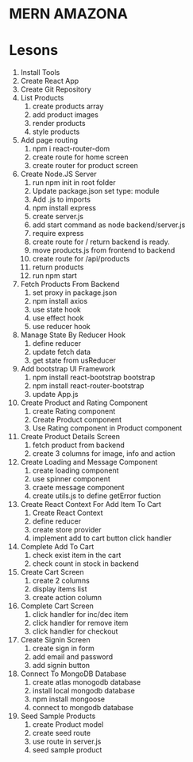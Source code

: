 # MERN AMAZONA

# Lesons

1. Install Tools
2. Create React App
3. Create Git Repository
4. List Products
   1. create products array
   2. add product images
   3. render products
   4. style products
5. Add page routing
   1. npm i react-router-dom
   2. create route for home screen
   3. create router for product screen
6. Create Node.JS Server
   1. run npm init in root folder
   2. Update package.json set type: module
   3. Add .js to imports
   4. npm install express
   5. create server.js
   6. add start command as node backend/server.js
   7. require express
   8. create route for / return backend is ready.
   9. move products.js from frontend to backend
   10. create route for /api/products
   11. return products
   12. run npm start
7. Fetch Products From Backend
   1. set proxy in package.json
   2. npm install axios
   3. use state hook
   4. use effect hook
   5. use reducer hook
8. Manage State By Reducer Hook
   1. define reducer
   2. update fetch data
   3. get state from usReducer
9. Add bootstrap UI Framework
    1. npm install react-bootstrap bootstrap
    2. npm install react-router-bootstrap
    2. update App.js
10. Create Product and Rating Component
    1. create Rating component
    2. Create Product component
    3. Use Rating component in Product component
11. Create Product Details Screen
    1. fetch product from backend
    2. create 3 columns for image, info and action
12. Create Loading and Message Component
    1. create loading component
    2. use spinner component
    3. craete message component
    4. create utils.js to define getError fuction
13. Create React Context For Add Item To Cart
    1. Create React Context
    2. define reducer
    3. create store provider
    4. implement add to cart button click handler
14. Complete Add To Cart
    1. check exist item in the cart
    2. check count in stock in backend
15. Create Cart Screen
    1. create 2 columns
    2. display items list
    3. create action column
16. Complete Cart Screen
    1. click handler for inc/dec item
    2. click handler for remove item
    3. click handler for checkout
17. Create Signin Screen
    1. create sign in form
    2. add email and password
    3. add signin button
18. Connect To MongoDB Database
    1. create atlas monogodb database
    2. install local mongodb database
    3. npm install mongoose
    4. connect to mongodb database
19. Seed Sample Products
    1. create Product model
    2. create seed route
    3. use route in server.js
    4. seed sample product